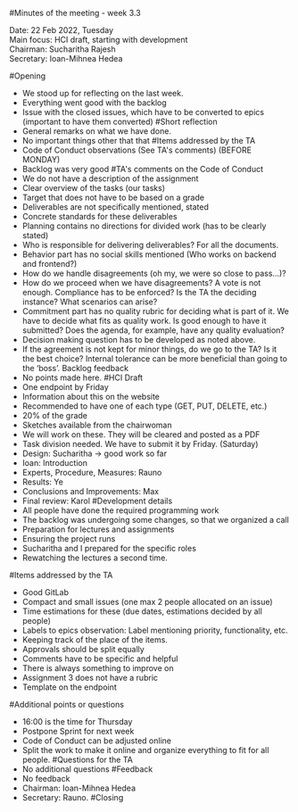 #Minutes of the meeting - week 3.3

Date:           22 Feb 2022, Tuesday\
Main focus:     HCI draft, starting with development\
Chairman:       Sucharitha Rajesh\
Secretary:      Ioan-Mihnea Hedea 

#Opening
- 	We stood up for reflecting on the last week.
-	Everything went good with the backlog
-	Issue with the closed issues, which have to be converted to epics (important to have them converted)
#Short reflection
-	General remarks on what we have done.
-	No important things other that that
#Items addressed by the TA
-	Code of Conduct observations (See TA's comments) (BEFORE MONDAY)
-	Backlog was very good
#TA's comments on the Code of Conduct
-	We do not have a description of the assignment
-	Clear overview of the tasks (our tasks)
-	Target that does not have to be based on a grade
-	Deliverables are not specifically mentioned, stated
-	Concrete standards for these deliverables
-	Planning contains no directions for divided work (has to be clearly stated)
-	Who is responsible for delivering deliverables? For all the documents.
-	Behavior part has no social skills mentioned (Who works on backend and frontend?)
-	How do we handle disagreements (oh my, we were so close to pass…)?
-	How do we proceed when we have disagreements? A vote is not enough. Compliance has to be enforced? Is the TA the deciding instance? What scenarios can arise?
-	Commitment part has no quality rubric for deciding what is part of it. We have to decide what fits as quality work. Is good enough to have it submitted? Does the agenda, for example, have any quality evaluation?
-	Decision making question has to be developed as noted above. 
-	If the agreement is not kept for minor things, do we go to the TA? Is it the best choice? Internal tolerance can be more beneficial than going to the ‘boss’.
Backlog feedback
-	No points made here.
#HCI Draft 
-	One endpoint by Friday
-	Information about this on the website
-	Recommended to have one of each type (GET, PUT, DELETE, etc.)
-	20% of the grade
-	Sketches available from the chairwoman
-	We will work on these. They will be cleared and posted as a PDF
-	Task division needed. We have to submit it by Friday. (Saturday)
-	Design: Sucharitha -> good work so far
-	Ioan: Introduction
-	Experts, Procedure, Measures: Rauno
-	Results: Ye
-	Conclusions and Improvements: Max
-	Final review: Karol
#Development details 
-	All people have done the required programming work
-	The backlog was undergoing some changes, so that we organized a call
-	Preparation for lectures and assignments
-	Ensuring the project runs 
-	Sucharitha and I prepared for the specific roles
-	Rewatching the lectures a second time.

#Items addressed by the TA
-	Good GitLab
-	Compact and small issues (one max 2 people allocated on an issue)
-	Time estimations for these (due dates, estimations decided by all people)
-	Labels to epics observation: Label mentioning priority, functionality, etc.
-	Keeping track of the place of the items.
-	Approvals should be split equally
-	Comments have to be specific and helpful
-	There is always something to improve on
-	Assignment 3 does not have a rubric
-	Template on the endpoint

#Additional points or questions
-	16:00 is the time for Thursday
-	Postpone Sprint for next week
-	Code of Conduct can be adjusted online
-	Split the work to make it online and organize everything to fit for all people.
#Questions for the TA
-	No additional questions
#Feedback
-	No feedback 
-	Chairman: Ioan-Mihnea Hedea
-	Secretary: Rauno.
#Closing


